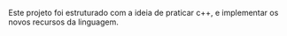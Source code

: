 Este projeto foi estruturado com a ideia de praticar c++, e implementar os novos recursos da linguagem.
